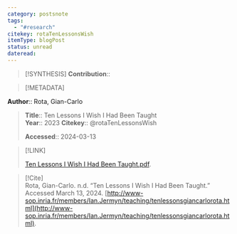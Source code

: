 ```yaml
---
category: postsnote
tags:
  - "#research"
citekey: rotaTenLessonsWish
itemType: blogPost
status: unread
dateread:
---
```


> [!SYNTHESIS] 
>**Contribution**::

> [!METADATA]  
>
**Author**:: Rota, Gian-Carlo<br>
> **Title**:: Ten Lessons I Wish I Had Been Taught    
> **Year**:: 2023
> **Citekey**:: @rotaTenLessonsWish    
>   
>**Accessed**:: 2024-03-13   
> 

> [!LINK] 
>
> [Ten Lessons I Wish I Had Been Taught.pdf](file:///Users/steven/Zotero/storage/7RZ22VDZ/Ten%20Lessons%20I%20Wish%20I%20Had%20Been%20Taught.pdf).

> [!Cite]  
> Rota, Gian-Carlo. n.d. “Ten Lessons I Wish I Had Been Taught.” Accessed March 13, 2024. [http://www-sop.inria.fr/members/Ian.Jermyn/teaching/tenlessonsgiancarlorota.html](http://www-sop.inria.fr/members/Ian.Jermyn/teaching/tenlessonsgiancarlorota.html).
